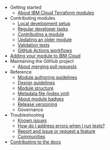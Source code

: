- Getting started
    - [About IBM Cloud Terraform modules](README.md)
- Contributing modules
    - [Local development setup](local-dev-setup.md)
    - [Regular developer tasks](dev-maintenance.md)
    - [Contributing a module](contribute-module.md)
    - [Updating an older module ](migrate-module.md)
    - [Validation tests](tests.md)
    - [GitHub Actions workflows](gh-actions.md)
- [Adding your module to IBM Cloud](onboard-ibm-cloud.md)
- Maintaining the GitHub project
    - [About merging pull requests](merging.md)
- Reference
    - [Module authoring guidelines](implementation-guidelines.md)
    - [Design guidelines](design-guidelines.md)
    - [Module structure](module-structure.md)
    - [Metadata file (index.yml)](module-catalog-metadata.md)
    - [About module badges](badge-status.md)
    - [Release versioning](versioning.md)
    - Governance
- Troubleshooting
    - [Known issues](issues.md)
    - [How do I address errors when I run tests?](ts-go-cache.md)
    - [Report and issue or request a feature](support.md)
    - [Communities](communities.md)
- [Contributing to the docs](contribute-docs.md)
